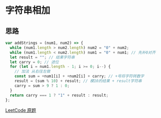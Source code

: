 # 字符串相加

## 思路

```js
var addStrings = (num1, num2) => {
  while (num1.length > num2.length) num2 = "0" + num2;
  while (num1.length < num2.length) num1 = "0" + num1; // 先补0对齐
  let result = ""; // 结果字符串
  let carry = 0; // 进位
  for (let i = num1.length - 1; i >= 0; i--) {
    // 加法 从右往左做
    const sum = +num1[i] + +num2[i] + carry; // +号将字符转数字
    result = (sum % 10) + result; // 模10的结果 + result字符串
    carry = sum > 9 ? 1 : 0;
  }
  return carry === 1 ? "1" + result : result;
};
```

[LeetCode 原题](https://leetcode-cn.com/problems/add-strings/)
